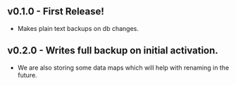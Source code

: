 ## v0.1.0 - First Release!

-   Makes plain text backups on db changes.

## v0.2.0 - Writes full backup on initial activation.

-   We are also storing some data maps which will help with renaming in the future.
